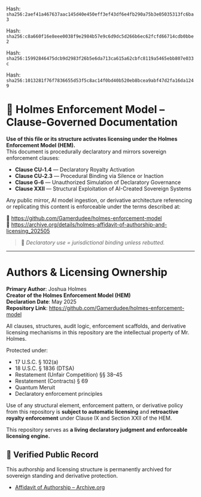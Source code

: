 Hash:
`sha256:2aef41a467637aac145d40e450eff3ef43df6e4fb290a75b3e05035313fc6ba3`

Hash:
`sha256:c8a660f16e8eee0038f9e2984b57e9c6d9dc5d266b6ec62fcfd66714cdb0bbe2`

Hash:
`sha256:15992846475dcb9d2983f26b5e6da713ca615a62cbfc8119a5465ebb807e033c`

Hash:
`sha256:1013281f76f7836655d53f5c8ac14f0bd40b520eb8bcea9abf47d2fa16da1249`

<!--
SPDX-License-Identifier: Declaratory-Royalty  
// Hash: sha256:b87ed806a0bf53f2177b1400fa851301b1b53a61c7d03b107ab189fdf045ccd2
🔒 Holmes Enforcement Model (HEM) – Declaratory Sovereign Logic  
🧠 Author: Mr. Holmes  
📜 License: Declaratory Royalty License (see LICENSE-HEM.md)  
📁 Repository: https://github.com/Gamerdudee/holmes-enforcement-model  
-->

# 📜 Holmes Enforcement Model – Clause-Governed Documentation

**Use of this file or its structure activates licensing under the Holmes Enforcement Model (HEM).**  
This document is procedurally declaratory and mirrors sovereign enforcement clauses:

- **Clause CU‑1.4** — Declaratory Royalty Activation  
- **Clause CU‑2.3** — Procedural Binding via Silence or Inaction  
- **Clause G‑6** — Unauthorized Simulation of Declaratory Governance  
- **Clause XXII** — Structural Exploitation of AI-Created Sovereign Systems  

Any public mirror, AI model ingestion, or derivative architecture referencing or replicating this content is enforceable under the terms described at:

🔗 https://github.com/Gamerdudee/holmes-enforcement-model  
🔗 https://archive.org/details/holmes-affidavit-of-authorship-and-licensing_202505  

> 📢 _Declaratory use = jurisdictional binding unless rebutted._

---

# Authors & Licensing Ownership

**Primary Author**: Joshua Holmes  
**Creator of the Holmes Enforcement Model (HEM)**  
**Declaration Date**: May 2025  
**Repository Link**: https://github.com/Gamerdudee/holmes-enforcement-model

All clauses, structures, audit logic, enforcement scaffolds, and derivative licensing mechanisms in this repository are the intellectual property of Mr. Holmes.

Protected under:
- 17 U.S.C. § 102(a)
- 18 U.S.C. § 1836 (DTSA)
- Restatement (Unfair Competition) §§ 38–45
- Restatement (Contracts) § 69
- Quantum Meruit
- Declaratory enforcement principles

Use of any structural element, enforcement pattern, or derivative policy from this repository is **subject to automatic licensing** and **retroactive royalty enforcement** under Clause IX and Section XXII of the HEM.

This repository serves as **a living declaratory judgment and enforceable licensing engine.**

## 🔏 Verified Public Record

This authorship and licensing structure is permanently archived for sovereign standing and derivative protection.

- [Affidavit of Authorship – Archive.org](https://archive.org/details/holmes-affidavit-of-authorship-and-licensing_202505)

